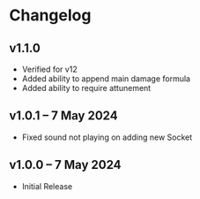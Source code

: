 # Changelog


## v1.1.0
* Verified for v12
* Added ability to append main damage formula
* Added ability to require attunement

## v1.0.1 – 7 May 2024
* Fixed sound not playing on adding new Socket

## v1.0.0 – 7 May 2024
* Initial Release